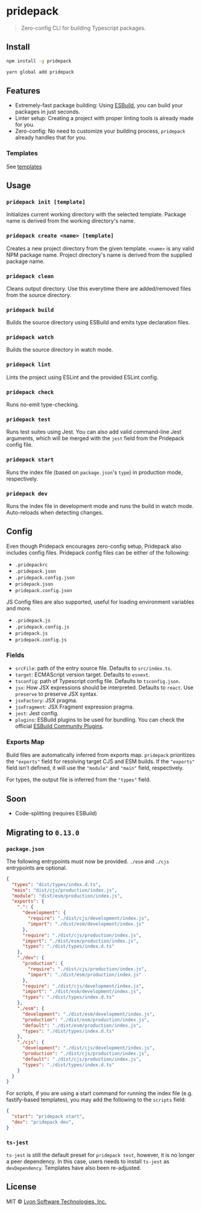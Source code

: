 # pridepack

> Zero-config CLI for building Typescript packages.

## Install

```bash
npm install -g pridepack
```

```bash
yarn global add pridepack
```

## Features

- Extremely-fast package building: Using [ESBuild](https://github.com/evanw/esbuild), you can build your packages in just seconds.
- Linter setup: Creating a project with proper linting tools is already made for you.
- Zero-config: No need to customize your building process, `pridepack` already handles that for you.

### Templates

See [templates](https://github.com/LyonInc/pridepack/tree/master/templates)

## Usage

### `pridepack init [template]`

Initializes current working directory with the selected template. Package name is derived from the working directory's name.

### `pridepack create <name> [template]`

Creates a new project directory from the given template. `<name>` is any valid NPM package name. Project directory's name is derived from the supplied package name.

### `pridepack clean`

Cleans output directory. Use this everytime there are added/removed files from the source directory.

### `pridepack build`

Builds the source directory using ESBuild and emits type declaration files.

### `pridepack watch`

Builds the source directory in watch mode.

### `pridepack lint`

Lints the project using ESLint and the provided ESLint config.

### `pridepack check`

Runs no-emit type-checking.

### `pridepack test`

Runs test suites using Jest. You can also add valid command-line Jest arguments, which will be merged with the `jest` field from the Pridepack config file.

### `pridepack start`

Runs the index file (based on `package.json`'s `type`) in production mode, respectively.

### `pridepack dev`

Runs the index file in development mode and runs the build in watch mode. Auto-reloads when detecting changes.

## Config

Even though Pridepack encourages zero-config setup, Pridepack also includes config files. Pridepack config files can be either of the following:

- `.pridepackrc`
- `.pridepack.json`
- `.pridepack.config.json`
- `pridepack.json`
- `pridepack.config.json`

JS Config files are also supported, useful for loading environment variables and more.

- `.pridepack.js`
- `.pridepack.config.js`
- `pridepack.js`
- `pridepack.config.js`

### Fields

- `srcFile`: path of the entry source file. Defaults to `src/index.ts`.
- `target`: ECMAScript version target. Defaults to `esnext`.
- `tsconfig`: path of Typescript config file. Defaults to `tsconfig.json`.
- `jsx`: How JSX expressions should be interpreted. Defaults to `react`. Use `preserve` to preserve JSX syntax.
- `jsxFactory`: JSX pragma.
- `jsxFragment`: JSX Fragment expression pragma.
- `jest`: Jest config.
- `plugins`: ESBuild plugins to be used for bundling. You can check the official [ESBuild Community Plugins](https://github.com/esbuild/community-plugins).

### Exports Map

Build files are automatically inferred from exports map. `pridepack` prioritizes the `"exports"` field for resolving target CJS and ESM builds. If the `"exports"` field isn't defined, it will use the `"module"` and `"main"` field, respectively.

For types, the output file is inferred from the `"types"` field.

## Soon

- Code-splitting (requires ESBuild)

## Migrating to `0.13.0`

### `package.json`

The following entrypoints must now be provided.  `./esm` and  `./cjs` entrypoints are optional.

```json
{
  "types": "dist/types/index.d.ts",
  "main": "dist/cjs/production/index.js",
  "module": "dist/esm/production/index.js",
  "exports": {
    ".": {
      "development": {
        "require": "./dist/cjs/development/index.js",
        "import": "./dist/esm/development/index.js"
      },
      "require": "./dist/cjs/production/index.js",
      "import": "./dist/esm/production/index.js",
      "types": "./dist/types/index.d.ts"
    },
    "./dev": {
      "production": {
        "require": "./dist/cjs/production/index.js",
        "import": "./dist/esm/production/index.js"
      },
      "require": "./dist/cjs/development/index.js",
      "import": "./dist/esm/development/index.js",
      "types": "./dist/types/index.d.ts"
    },
    "./esm": {
      "development": "./dist/esm/development/index.js",
      "production": "./dist/esm/production/index.js",
      "default": "./dist/esm/production/index.js",
      "types": "./dist/types/index.d.ts"
    },
    "./cjs": {
      "development": "./dist/cjs/development/index.js",
      "production": "./dist/cjs/production/index.js",
      "default": "./dist/cjs/production/index.js",
      "types": "./dist/types/index.d.ts"
    }
  }
}
```

For scripts, if you are using a start command for running the index file (e.g. fastify-based templates), you may add the following to the `scripts` field:

```json
{
  "start": "pridepack start",
  "dev": "pridepack dev",
}
```

### `ts-jest`

`ts-jest` is still the default preset for `pridepack test`, however, it is no longer a peer dependency. In this case, users needs to install `ts-jest` as `devDependency`. Templates have also been re-adjusted.

## License

MIT © [Lyon Software Technologies, Inc.](https://github.com/LyonInc)
